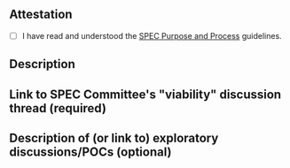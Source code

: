 <!-- Thanks for proposing a new SPEC! Make sure your PR title is descriptive and short. -->

## Attestation

- [ ] I have read and understood the [SPEC Purpose and Process](https://scientific-python.org/specs/purpose-and-process/) guidelines.

## Description

<!--- Please summarize the purpose of this new SPEC, in 1-3 sentences. -->

## Link to SPEC Committee's "viability" discussion thread (required)

<!--
Insert a link to this proposal's initial viability discussion thread in
https://discuss.scientific-python.org/c/specs/ideas
-->

## Description of (or link to) exploratory discussions/POCs (optional)

<!--
SPEC guidelines suggest a first step of one of the following:

1. discuss the idea with at least one project in the ecosystem,
1. discuss the idea with at least one other member of the ecosystem, or
1. create a minimal, proof of concept (POC) prototype.

(see https://scientific-python.org/specs/purpose-and-process/#new-spec-proposals).
In this field, include a description of those preliminary steps and/or links to public discussions or POCs.
-->
